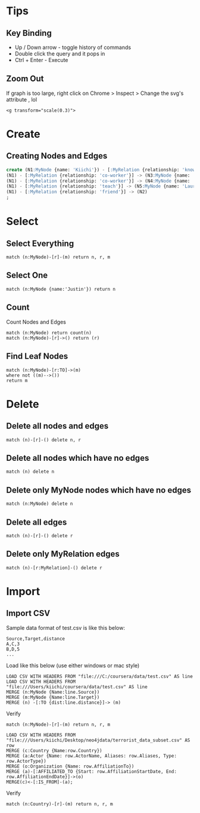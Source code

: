 # Tips

## Key Binding

* Up / Down arrow - toggle history of commands
* Double click the query and it pops in
* Ctrl + Enter - Execute

## Zoom Out
If graph is too large, right click on Chrome > Inspect > Change the svg's attribute , lol
```
<g transform="scale(0.3)"> 
```

# Create

## Creating Nodes and Edges

```sql
create (N1:MyNode {name: 'Kiichi'}) - [:MyRelation {relationship: 'knows'}] -> (N2:MyNode {name: 'Gavi'}),
(N1) - [:MyRelation {relationship: 'co-worker'}] -> (N3:MyNode {name: 'Justin', job: 'developer'}),
(N1) - [:MyRelation {relationship: 'co-worker'}] -> (N4:MyNode {name: 'James', job: 'sr developer'}),
(N1) - [:MyRelation {relationship: 'teach'}] -> (N5:MyNode {name: 'Lauren', job: 'gamer'}),
(N1) - [:MyRelation {relationship: 'friend'}] -> (N2)
;
```
# Select

## Select Everything

```
match (n:MyNode)-[r]-(m) return n, r, m
```

## Select One

```
match (n:MyNode {name:'Justin'}) return n
```

## Count

Count Nodes and Edges
```
match (n:MyNode) return count(n)
match (n:MyNode)-[r]->() return (r)
```

## Find Leaf Nodes

```
match (n:MyNode)-[r:TO]->(m)
where not ((m)-->())
return m
```


# Delete

## Delete all nodes and edges

```
match (n)-[r]-() delete n, r
```


## Delete all nodes which have no edges

```
match (n) delete n
```


## Delete only MyNode nodes which have no edges

```
match (n:MyNode) delete n
```

## Delete all edges

```
match (n)-[r]-() delete r
```


## Delete only MyRelation edges

```
match (n)-[r:MyRelation]-() delete r
```

# Import

## Import CSV

Sample data format of test.csv is like this below:
```
Source,Target,distance
A,C,3
B,D,5
...
```

Load like this below (use either windows or mac style)
```
LOAD CSV WITH HEADERS FROM "file:///C:/coursera/data/test.csv" AS line
LOAD CSV WITH HEADERS FROM "file:///Users/kiichi/coursera/data/test.csv" AS line
MERGE (n:MyNode {Name:line.Source})
MERGE (m:MyNode {Name:line.Target})
MERGE (n) -[:TO {dist:line.distance}]-> (m)
```

Verify

```
match (n:MyNode)-[r]-(m) return n, r, m
```




```
LOAD CSV WITH HEADERS FROM "file:///Users/kiichi/Desktop/neo4jdata/terrorist_data_subset.csv" AS row
MERGE (c:Country {Name:row.Country})
MERGE (a:Actor {Name: row.ActorName, Aliases: row.Aliases, Type: row.ActorType})
MERGE (o:Organization {Name: row.AffiliationTo})
MERGE (a)-[:AFFILIATED_TO {Start: row.AffiliationStartDate, End: row.AffiliationEndDate}]->(o)
MERGE(c)<-[:IS_FROM]-(a);
```

Verify
```
match (n:Country)-[r]-(m) return n, r, m
```

